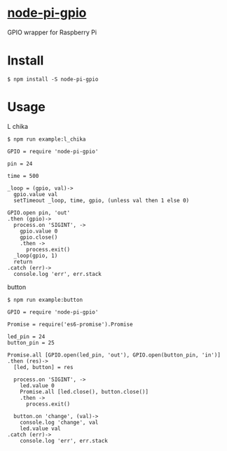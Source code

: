 

# [node-pi-gpio](https://www.npmjs.com/package/node-pi-gpio)

GPIO wrapper for Raspberry Pi

# Install

```
$ npm install -S node-pi-gpio
```

# Usage

L chika

```
$ npm run example:l_chika
```

```
GPIO = require 'node-pi-gpio'

pin = 24

time = 500

_loop = (gpio, val)->
  gpio.value val
  setTimeout _loop, time, gpio, (unless val then 1 else 0)

GPIO.open pin, 'out'
.then (gpio)->
  process.on 'SIGINT', ->
    gpio.value 0
    gpio.close()
    .then ->
      process.exit()
  _loop(gpio, 1)
  return
.catch (err)->
  console.log 'err', err.stack
```

button

```
$ npm run example:button
```

```
GPIO = require 'node-pi-gpio'

Promise = require('es6-promise').Promise

led_pin = 24
button_pin = 25

Promise.all [GPIO.open(led_pin, 'out'), GPIO.open(button_pin, 'in')]
.then (res)->
  [led, button] = res

  process.on 'SIGINT', ->
    led.value 0
    Promise.all [led.close(), button.close()]
    .then ->
      process.exit()

  button.on 'change', (val)->
    console.log 'change', val
    led.value val
.catch (err)->
    console.log 'err', err.stack
```
